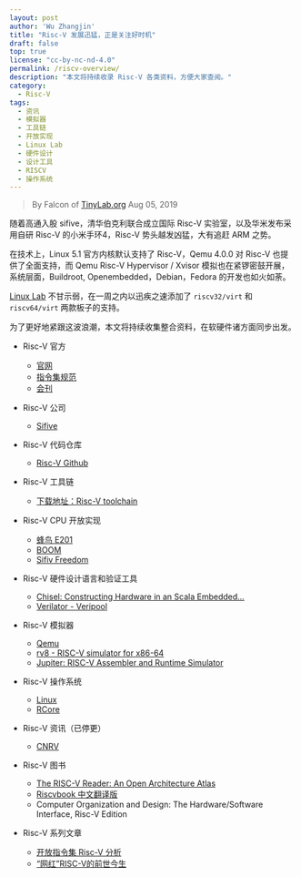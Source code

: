 ```yaml
---
layout: post
author: 'Wu Zhangjin'
title: "Risc-V 发展迅猛，正是关注好时机"
draft: false
top: true
license: "cc-by-nc-nd-4.0"
permalink: /riscv-overview/
description: "本文将持续收录 Risc-V 各类资料，方便大家查阅。"
category:
  - Risc-V
tags:
  - 资讯
  - 模拟器
  - 工具链
  - 开放实现
  - Linux Lab
  - 硬件设计
  - 设计工具
  - RISCV
  - 操作系统
---
```


> By Falcon of [TinyLab.org][1]
> Aug 05, 2019

随着高通入股 sifive，清华伯克利联合成立国际 Risc-V 实验室，以及华米发布采用自研 Risc-V 的小米手环4，Risc-V 势头越发凶猛，大有追赶 ARM 之势。

在技术上，Linux 5.1 官方内核默认支持了 Risc-V，Qemu 4.0.0 对 Risc-V 也提供了全面支持，而 Qemu Risc-V Hypervisor / Xvisor 模拟也在紧锣密鼓开展，系统层面，Buildroot, Openembedded，Debian，Fedora 的开发也如火如荼。

[Linux Lab](http://tinylab.org/linux-lab) 不甘示弱，在一周之内以迅疾之速添加了 `riscv32/virt` 和 `riscv64/virt` 两款板子的支持。

为了更好地紧跟这波浪潮，本文将持续收集整合资料，在软硬件诸方面同步出发。

* Risc-V 官方
    - [官网](https://riscv.org)
    - [指令集规范](https://riscv.org/specifications)
    - [会刊](https://riscv.org/category/workshops/proceedings)

* Risc-V 公司
    - [Sifive](https://sifive.com)

* Risc-V 代码仓库
    - [Risc-V Github](https://github.com/riscv)

* Risc-V 工具链
    - [下载地址：Risc-V toolchain](https://github.com/gnu-mcu-eclipse/riscv-none-gcc/releases)

* Risc-V CPU 开放实现
    - [蜂鸟 E201](https://github.com/SI-RISCV/e200_opensource/)
    - [BOOM](https://github.com/riscv-boom/riscv-boom)
    - [Sifiv Freedom](https://github.com/sifive/freedom)

* Risc-V 硬件设计语言和验证工具
    - [Chisel: Constructing Hardware in an Scala Embedded...](https://chisel.eecs.berkeley.edu/)
    - [Verilator - Veripool](https://www.veripool.org/wiki/verilator)

* Risc-V 模拟器
    - [Qemu](http://www.qemu.org)
    - [rv8 - RISC-V simulator for x86-64](https://rv8.io/)
    - [Jupiter: RISC-V Assembler and Runtime Simulator](https://github.com/andrescv/jupiter)

* Risc-V 操作系统
    - [Linux](http://www.kernel.org)
    - [RCore](https://github.com/oscourse-tsinghua/rcore_plus)

* Risc-V 资讯（已停更）
    - [CNRV](https://cnrv.io/)


* Risc-V 图书
    - [The RISC-V Reader: An Open Architecture Atlas](http://www.riscvbook.com)
    - [Riscvbook 中文翻译版](http://www.riscvbook.com/chinese/)
    - Computer Organization and Design: The Hardware/Software Interface, Risc-V Edition

* Risc-V 系列文章
    - [开放指令集 Risc-V 分析](https://medium.com/@yuxing.tang/the-risc-v-analysis-in-chinese-a26abaac03f3)
    - [“网红”RISC-V的前世今生](https://mp.weixin.qq.com/s/GOZYGHqubB-N-jKPhYN7RA)


[1]: http://tinylab.org
